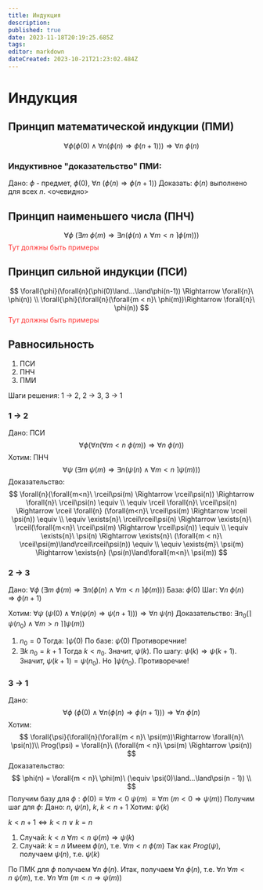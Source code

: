 ```yaml
---
title: Индукция
description: 
published: true
date: 2023-11-18T20:19:25.685Z
tags: 
editor: markdown
dateCreated: 2023-10-21T21:23:02.484Z
---
```


# Индукция

## Принцип математической индукции (ПМИ)
$$
\forall \phi (\phi(0)\land\forall{n}(\phi(n) \Rightarrow \phi(n + 1))) \Rightarrow \forall{n}\ \phi(n)
$$
### Индуктивное "доказательство" ПМИ:
Дано: $\phi$ - предмет, $\phi(0)$, $\forall{n}\ (\phi(n) \Rightarrow \phi(n + 1))$
Доказать: $\phi(n)$ выполнено для всех $n$.
<очевидно>
## Принцип наименьшего числа (ПНЧ)
$$
\forall\phi\ (\exists{m}\ \phi(m) \Rightarrow \exists{n} (\phi(n) \land \forall{m < n}\ \rceil\phi(m)))
$$
<font color="#FF3333">Тут должны быть примеры</font>
## Принцип сильной индукции (ПСИ)
$$
\forall{\phi}(\forall{n}(\phi(0)\land...\land\phi(n-1)) \Rightarrow \forall{n}\ \phi(n)) \\
\forall{\phi}(\forall{n}(\forall{m < n}\ \phi(m))\Rightarrow \forall{n}\ \phi(n))
$$
<font color="#FF3333">Тут должны быть примеры</font>
## Равносильность
1) ПСИ
2) ПНЧ
3) ПМИ

Шаги решения: 1 -> 2, 2 -> 3, 3 -> 1

### 1 -> 2
Дано: ПСИ 
$$ \forall{\phi}(\forall{n}(\forall{m < n}\ \phi(m))\Rightarrow \forall{n}\ \phi(n)) $$
Хотим: ПНЧ
$$ \forall\psi\ (\exists{m}\ \psi(m) \Rightarrow \exists{n} (\psi(n) \land \forall{m < n}\ \rceil\psi(m))) $$
Доказательство:
$$
\forall{n}(\forall{m<n}\ \rceil\psi(m) \Rightarrow \rceil\psi(n)) \Rightarrow \forall{n}\ \rceil\psi(n) \equiv \\
\equiv \rceil \forall{n}\ \rceil\psi(n) \Rightarrow \rceil \forall{n} (\forall{m<n}\ \rceil\psi(m) \Rightarrow \rceil \psi(n)) \equiv \\
\equiv \exists{n}\ \rceil\rceil\psi(n) \Rightarrow \exists{n}\ \rceil(\forall{m<n}\ \rceil\psi(m) \Rightarrow \rceil\psi(n)) \equiv \\
\equiv \exists{n}\ \psi(n) \Rightarrow \exists{n}\ (\forall{m < n}\ \rceil\psi(m)\land\rceil\rceil\psi(n)) \equiv \\
\equiv \exists{m}\ \psi(m) \Rightarrow \exists{n} (\psi(n)\land\forall{m<n}\ \psi(m))
$$
### 2 -> 3
Дано:
$\forall\phi\ (\exists{m}\ \phi(m) \Rightarrow \exists{n} (\phi(n) \land \forall{m < n}\ \rceil\phi(m)))$
База: $\phi(0)$
Шаг: $\forall{n}\ \phi(n) \Rightarrow \phi(n + 1)$

Хотим:
$\forall \psi\ (\psi(0)\land\forall{n}(\psi(n) \Rightarrow \psi(n + 1))) \Rightarrow \forall{n}\ \psi(n)$
Доказательство:
$\exists{n_0} (\rceil\psi(n_0)\land\forall{m>n}\ \rceil\rceil\psi(m))$
1) $n_0 = 0$
Тогда: $\rceil\psi(0)$
По базе: $\psi(0)$
Противоречние! 
2) $\exists{k}\ n_0 = k + 1$
Тогда $k < n_0$. Значит, $\psi(k)$. По шагу: $\psi(k) \Rightarrow \psi(k + 1)$.
Значит, $\psi(k + 1) = \psi(n_0)$. Но $\rceil\psi(n_0)$. 
Противоречие!

### 3 -> 1
Дано:
$$
\forall \phi\ (\phi(0)\land\forall{n}(\phi(n) \Rightarrow \phi(n + 1))) \Rightarrow \forall{n}\ \phi(n)
$$
Хотим:
$$
\forall{\psi}(\forall{n}(\forall{m < n}\ \psi(m))\Rightarrow \forall{n}\ \psi(n))\\
Prog(\psi) = \forall{n}\ (\forall{m < n}\ \psi(m) \Rightarrow \psi(n))
$$
Доказательство:
$$
\phi(n) = \forall{m < n}\ \phi(m)\ (\equiv \psi(0)\land...\land\psi(n - 1)) \\
$$
Получим базу для $\phi: \phi(0)\equiv\forall{m < 0}\ \psi(m)\ \equiv \forall{m}\ (m < 0 \Rightarrow \psi(m))$
Получим шаг для $\phi$:
Дано: $n$, $\psi(n)$, $k$, $k < n + 1$
Хотим: $\psi(k)$

$k < n + 1 \Leftrightarrow k < n\ \vee\ k = n$
1) Случай: $k < n$
$\forall{m < n}\ \psi(m) \Rightarrow \psi(k)$
2) Cлучай: $k = n$
Имеем $\phi(n)$, т.е. $\forall{m < n}\ \phi(m)$
Так как $Prog(\psi)$, получаем $\psi(n)$, т.е. $\psi(k)$

По ПМК для $\phi$ получаем $\forall{n}\ \phi(n)$.
Итак, получаем $\forall{n}\ \phi(n)$, т.е. $\forall{n}\ \forall{m < n}\ \psi(m)$, т.е. $\forall{n}\ \forall{m}\ (m < n \Rightarrow \psi(m))$

